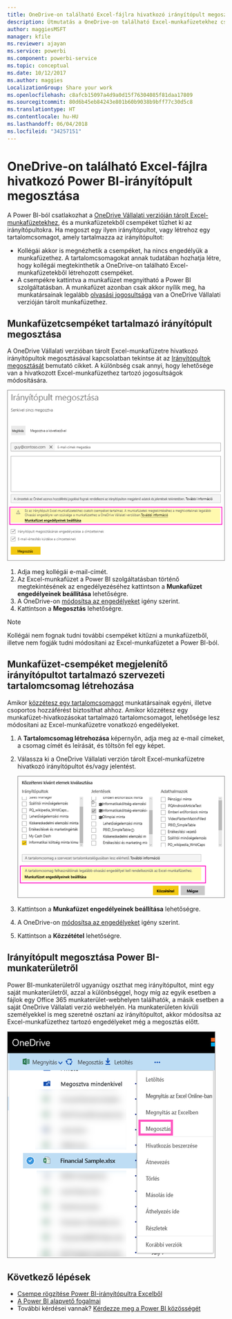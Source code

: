```yaml
---
title: OneDrive-on található Excel-fájlra hivatkozó irányítópult megosztása ‒ Power BI
description: Útmutatás a OneDrive-on található Excel-munkafüzetekhez csatlakozó, a munkafüzetből kitűzött csempéket tartalmazó irányítópultok megosztásához.
author: maggiesMSFT
manager: kfile
ms.reviewer: ajayan
ms.service: powerbi
ms.component: powerbi-service
ms.topic: conceptual
ms.date: 10/12/2017
ms.author: maggies
LocalizationGroup: Share your work
ms.openlocfilehash: c8afcb15097a4d9a0d15f76304085f81daa17809
ms.sourcegitcommit: 80d6b45eb84243e801b60b9038b9bff77c30d5c8
ms.translationtype: HT
ms.contentlocale: hu-HU
ms.lasthandoff: 06/04/2018
ms.locfileid: "34257151"
---
```

# <a name="share-a-power-bi-dashboard-that-links-to-an-excel-file-in-onedrive"></a>OneDrive-on található Excel-fájlra hivatkozó Power BI-irányítópult megosztása
A Power BI-ból csatlakozhat a [OneDrive Vállalati verzióján tárolt Excel-munkafüzetekhez](service-excel-workbook-files.md), és a munkafüzetekből csempéket tűzhet ki az irányítópultokra. Ha megoszt egy ilyen irányítópultot, vagy létrehoz egy tartalomcsomagot, amely tartalmazza az irányítópultot:

* Kollégái akkor is megnézhetik a csempéket, ha nincs engedélyük a munkafüzethez. A tartalomcsomagokat annak tudatában hozhatja létre, hogy kollégái megtekinthetik a OneDrive-on található Excel-munkafüzetekből létrehozott csempéket.
* A csempékre kattintva a munkafüzet megnyitható a Power BI szolgáltatásban. A munkafüzet azonban csak akkor nyílik meg, ha munkatársainak legalább [olvasási jogosultsága](https://support.office.com/en-us/article/Share-documents-or-folders-in-Office-365-1fe37332-0f9a-4719-970e-d2578da4941c) van a OneDrive Vállalati verzióján tárolt munkafüzethez.

## <a name="share-a-dashboard-that-contains-workbook-tiles"></a>Munkafüzetcsempéket tartalmazó irányítópult megosztása
A OneDrive Vállalati verzióban tárolt Excel-munkafüzetre hivatkozó irányítópultok megosztásával kapcsolatban tekintse át az [Irányítópultok megosztását](service-share-dashboards.md) bemutató cikket. A különbség csak annyi, hogy lehetősége van a hivatkozott Excel-munkafüzethez tartozó jogosultságok módosítására.

  ![Irányítópult megosztása párbeszédpanel](media/service-share-dashboard-that-links-to-excel-onedrive/pbi_share_workbk.png)

1. Adja meg kollégái e-mail-címét.
2. Az Excel-munkafüzet a Power BI szolgáltatásban történő megtekintésének az engedélyezéséhez kattintson a **Munkafüzet engedélyeinek beállítása** lehetőségre.
3. A OneDrive-on [módosítsa az engedélyeket](https://support.office.com/en-US/article/Share-files-and-folders-and-change-permissions-9fcc2f7d-de0c-4cec-93b0-a82024800c07) igény szerint.
4. Kattintson a **Megosztás** lehetőségre.

>[!NOTE]
>Kollégái nem fognak tudni további csempéket kitűzni a munkafüzetből, illetve nem fogják tudni módosítani az Excel-munkafüzetet a Power BI-ból.
> 
> 

## <a name="create-an-organizational-content-pack-with-a-dashboard-that-contains-workbook-tiles"></a>Munkafüzet-csempéket megjelenítő irányítópultot tartalmazó szervezeti tartalomcsomag létrehozása
Amikor [közzétesz egy tartalomcsomagot](service-organizational-content-pack-create-and-publish.md) munkatársainak egyéni, illetve csoportos hozzáférést biztosíthat ahhoz. Amikor közzétesz egy munkafüzet-hivatkozásokat tartalmazó tartalomcsomagot, lehetősége lesz módosítani az Excel-munkafüzetre vonatkozó engedélyeket.

1. A **Tartalomcsomag létrehozása** képernyőn, adja meg az e-mail címeket, a csomag címét és leírását, és töltsön fel egy képet.
2. Válassza ki a OneDrive Vállalati verzión tárolt Excel-munkafüzetre hivatkozó irányítópultot és/vagy jelentést.
   
    ![Excel-munkafüzet egy tartalomcsomagban](media/service-share-dashboard-that-links-to-excel-onedrive/pbi_contpack_workbk.png)
3. Kattintson a **Munkafüzet engedélyeinek beállítása** lehetőségre.
4. A OneDrive-on [módosítsa az engedélyeket](https://support.office.com/en-US/article/Share-files-and-folders-and-change-permissions-9fcc2f7d-de0c-4cec-93b0-a82024800c07) igény szerint.
5. Kattintson a **Közzététel** lehetőségre.

## <a name="share-a-dashboard-from-a-power-bi-workspace"></a>Irányítópult megosztása Power BI-munkaterületről
Power BI-munkaterületről ugyanúgy oszthat meg irányítópultot, mint egy saját munkaterületről, azzal a különbséggel, hogy míg az egyik esetben a fájlok egy Office 365 munkaterület-webhelyen találhatók, a másik esetben a saját OneDrive Vállalati verzió webhelyén. Ha munkaterületen kívüli személyekkel is meg szeretné osztani az irányítópultot, akkor módosítsa az Excel-munkafüzethez tartozó engedélyeket még a megosztás előtt.

![Megosztás OneDrive-ról](media/service-share-dashboard-that-links-to-excel-onedrive/pbi_onedriveshare.png)

## <a name="next-steps"></a>Következő lépések
* [Csempe rögzítése Power BI-irányítópultra Excelből](service-dashboard-pin-tile-from-excel.md)
* [A Power BI alapvető fogalmai](service-basic-concepts.md)
* További kérdései vannak? [Kérdezze meg a Power BI közösségét](http://community.powerbi.com/)

